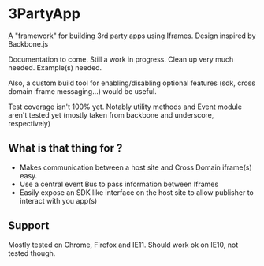 # 3PartyApp

A "framework" for building 3rd party apps using Iframes.
Design inspired by Backbone.js

Documentation to come. Still a work in progress. Clean up very much needed. Example(s) needed.

Also, a custom build tool for enabling/disabling optional features (sdk, cross domain iframe messaging...) would be useful.

Test coverage isn't 100% yet. Notably utility methods and Event module aren't tested yet (mostly taken from backbone and underscore, respectively)

## What is that thing for ?

- Makes communication between a host site and Cross Domain iframe(s) easy.
- Use a central event Bus to pass information between Iframes
- Easily expose an SDK like interface on the host site to allow publisher to interact with you app(s)

## Support

Mostly tested on Chrome, Firefox and IE11. Should work ok on IE10, not tested though.
